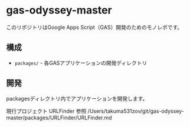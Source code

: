 # gas-odyssey-master

このリポジトリはGoogle Apps Script（GAS）開発のためのモノレポです。

## 構成

- `packages/` - 各GASアプリケーションの開発ディレクトリ

## 開発

packagesディレクトリ内でアプリケーションを開発します。


現行プロジェクト
URLFinder
参照
/Users/takuma531zov/git/gas-odyssey-master/packages/URLFinder/URLFinder.md
